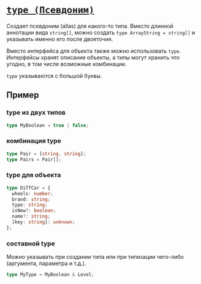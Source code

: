 # [`type (Псевдоним)`](../index.md)

Создает псевдоним (allas) для какого-то типа. Вместо длинной аннотации вида `string[]`, можно создать `type ArrayString = string[]` и указывать именно его после двоеточия.

Вместо интерфейса для объекта также можно использовать `type`. Интерфейсы хранят описание объекты, а типы могут хранить что угодно, в том числе возможные комбинации.

`type` указываются с большой буквы.

## Пример

### type из двух типов

```ts
type MyBoolean = true | false;
```

### комбинация type

```ts
type Pair = [string, string];
type Pairs = Pair[];
```

### type для объекта

```ts
type DiffCar = {
  wheels: number;
  brand: string;
  type: string;
  isNew?: boolean;
  name?: string;
  [key: string]: unknown;
};
```

### составной type

Можно указывать при создании типа или при типизации чего-либо (аргумента, параметра и т.д.).

```ts
type MyType = MyBoolean & Level;
```
